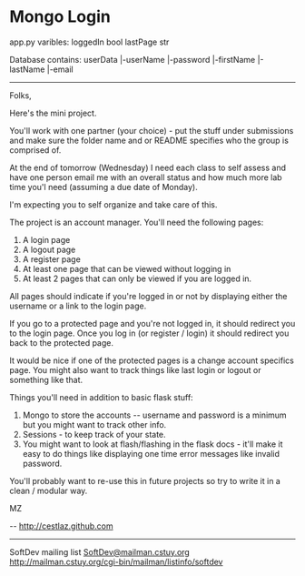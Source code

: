 Mongo Login
===
app.py varibles:
  loggedIn bool
  lastPage str
  

Database contains:
   userData
     |-userName
     |-password
     |-firstName
     |-lastName
     |-email
     

-----

Folks,

Here's the mini project. 

You'll work with one partner (your choice) - put the stuff under submissions and make sure the folder name and or README specifies who the group is comprised of.

At the end of tomorrow (Wednesday) I need each class to self assess and have one person email me with an overall status and how much more lab time you'l need (assuming a due date of Monday).

I'm expecting you to self organize and take care of this.

The project is an account manager. You'll need the following pages:

1. A login page
2. A logout page
3. A register page
4. At least one page that can be viewed without logging in
5. At least 2 pages that can only be viewed if you are logged in.

All pages should indicate if you're logged in or not by displaying either the username or a link to the login page.

If you go to a protected page and you're not logged in, it should redirect you to the login page. Once you log in (or register / login) it should redirect you back to the protected page.

It would be nice if one of the protected pages is a change account specifics page. You might also want to track things like last login or logout or something like that.

Things you'll need in addition to basic flask stuff:

1. Mongo to store the accounts -- username and password is a minimum but you might want to track other info.
2. Sessions - to keep track of your state.
3. You might want to look at flash/flashing in the flask docs - it'll make it easy to do things like displaying one time error messages like invalid password.

You'll probably want to re-use this in future projects so try to write it in a clean / modular way.

MZ


-- 
http://cestlaz.github.com
_______________________________________________
SoftDev mailing list
SoftDev@mailman.cstuy.org
http://mailman.cstuy.org/cgi-bin/mailman/listinfo/softdev